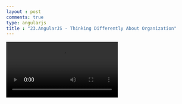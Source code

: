 ```yaml
---
layout : post
comments: true
type: angularjs
title : "23.AngularJS - Thinking Differently About Organization"
---
```


<video controls="controls"  class="movie" src="https://dl.dropboxusercontent.com/u/161895058/Video/angularjs/23.%20Egghead.io%20-%20AngularJS%20-%20Thinking%20Differently%20About%20Organization.mp4">
</video>
